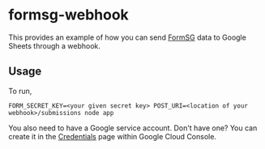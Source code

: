 # formsg-webhook
This provides an example of how you can send [FormSG](https://form.gov.sg/) data to Google Sheets through a webhook.

## Usage

To run,

```
FORM_SECRET_KEY=<your given secret key> POST_URI=<location of your webhook>/submissions node app
```

You also need to have a Google service account. Don't have one? You can create it in the [Credentials](https://console.cloud.google.com/apis/credentials) page within Google Cloud Console.
